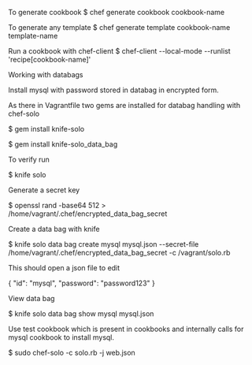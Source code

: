 To generate cookbook
$ chef generate cookbook cookbook-name 

To generate any template
$ chef generate template cookbook-name template-name 

Run a cookbook with chef-client 
$ chef-client --local-mode --runlist 'recipe[cookbook-name]'


Working with databags

Install mysql with password stored in databag in encrypted form.


As there in Vagrantfile two gems are installed for databag handling with chef-solo

$ gem install knife-solo

$ gem install knife-solo_data_bag


To verify run 

$ knife solo


Generate a secret key

$ openssl rand -base64 512 > /home/vagrant/.chef/encrypted_data_bag_secret

Create a data bag with knife 

$ knife solo data bag create mysql mysql.json --secret-file /home/vagrant/.chef/encrypted_data_bag_secret -c /vagrant/solo.rb

This should open a json file to edit

{
  "id": "mysql",
  "password": "password123"
}

View data bag

$ knife solo data bag show mysql mysql.json

Use test cookbook which is present in cookbooks and internally calls for mysql cookbook to install mysql.

$ sudo chef-solo -c solo.rb -j web.json
